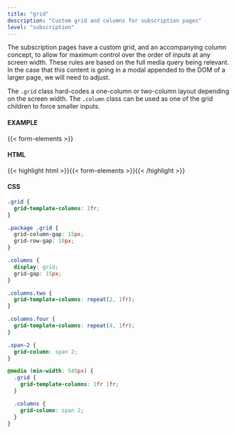 ```yaml
---
title: "grid"
description: "Custom grid and columns for subscription pages"
level: "subscription"
---
```


The subscription pages have a custom grid, and an accompanying column concept, to allow for maximum control over the order of inputs at any screen width. These rules are based on the full media query being relevant. In the case that this content is going in a modal appended to the DOM of a larger page, we will need to adjust.

The `.grid` class hard-codes a one-column or two-column layout depending on the screen width. The `.column` class can be used as one of the grid children to force smaller inputs.

#### EXAMPLE
{{< form-elements >}}

#### HTML
{{< highlight html >}}{{< form-elements >}}{{< /highlight >}}

#### CSS
```css
.grid {
  grid-template-columns: 1fr;
}

.package .grid {
  grid-column-gap: 15px;
  grid-row-gap: 10px;
}

.columns {
  display: grid;
  grid-gap: 15px;
}

.columns.two {
  grid-template-columns: repeat(2, 1fr);
}

.columns.four {
  grid-template-columns: repeat(4, 1fr);
}

.span-2 {
  grid-column: span 2;
}

@media (min-width: 545px) {
  .grid {
    grid-template-columns: 1fr 1fr;
  }

  .columns {
    grid-column: span 2;
  }
}
```
